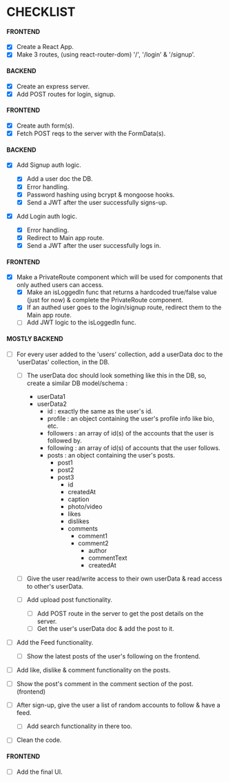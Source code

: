 # CHECKLIST

#### FRONTEND

- [x] Create a React App.
- [x] Make 3 routes, (using react-router-dom) '/', '/login' & '/signup'.

#### BACKEND

- [x] Create an express server.
- [x] Add POST routes for login, signup.

#### FRONTEND

- [x] Create auth form(s).
- [x] Fetch POST reqs to the server with the FormData(s).

#### BACKEND

- [x] Add Signup auth logic.

  - [x] Add a user doc the DB.
  - [x] Error handling.
  - [x] Password hashing using bcrypt & mongoose hooks.
  - [x] Send a JWT after the user successfully signs-up.

- [x] Add Login auth logic.

  - [x] Error handling.
  - [x] Redirect to Main app route.
  - [x] Send a JWT after the user successfully logs in.

#### FRONTEND

- [x] Make a PrivateRoute component which will be used for components that only authed users can access.
  - [x] Make an isLoggedIn func that returns a hardcoded true/false value (just for now) & complete the PrivateRoute component.
  - [x] If an authed user goes to the login/signup route, redirect them to the Main app route.
  - [ ] Add JWT logic to the isLoggedIn func.

#### MOSTLY BACKEND

- [ ] For every user added to the 'users' collection, add a userData doc to the 'userDatas' collection, in the DB.

  - [ ] The userData doc should look something like this in the DB, so, create a similar DB model/schema :
    - userData1
    - userData2
      - id : exactly the same as the user's id.
      - profile : an object containing the user's profile info like bio, etc.
      - followers : an array of id(s) of the accounts that the user is followed by.
      - following : an array of id(s) of accounts that the user follows.
      - posts : an object containing the user's posts.
        - post1
        - post2
        - post3
          - id
          - createdAt
          - caption
          - photo/video
          - likes
          - dislikes
          - comments
            - comment1
            - comment2
              - author
              - commentText
              - createdAt
  - [ ] Give the user read/write access to their own userData & read access to other's userData.

  - [ ] Add upload post functionality.

    - [ ] Add POST route in the server to get the post details on the server.
    - [ ] Get the user's userData doc & add the post to it.

- [ ] Add the Feed functionality.

  - [ ] Show the latest posts of the user's following on the frontend.

- [ ] Add like, dislike & comment functionality on the posts.
- [ ] Show the post's comment in the comment section of the post. (frontend)

- [ ] After sign-up, give the user a list of random accounts to follow & have a feed.

  - [ ] Add search functionality in there too.

- [ ] Clean the code.

#### FRONTEND

- [ ] Add the final UI.
